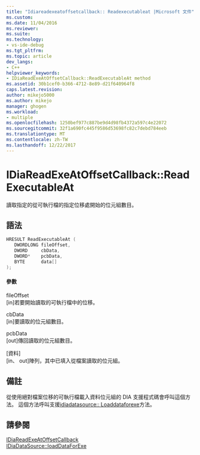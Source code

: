 ```yaml
---
title: "Idiareadexeatoffsetcallback:: Readexecutableat |Microsoft 文件"
ms.custom: 
ms.date: 11/04/2016
ms.reviewer: 
ms.suite: 
ms.technology:
- vs-ide-debug
ms.tgt_pltfrm: 
ms.topic: article
dev_langs:
- C++
helpviewer_keywords:
- IDiaReadExeAtOffsetCallback::ReadExecutableAt method
ms.assetid: 30b1cef0-b366-4712-8e89-d21f640964f8
caps.latest.revision: 
author: mikejo5000
ms.author: mikejo
manager: ghogen
ms.workload:
- multiple
ms.openlocfilehash: 1250bef977c887be9d4d98fb4372a597c4e22072
ms.sourcegitcommit: 32f1a690fc445f9586d53698fc82c7debd784eeb
ms.translationtype: MT
ms.contentlocale: zh-TW
ms.lasthandoff: 12/22/2017
---
```

# <a name="idiareadexeatoffsetcallbackreadexecutableat"></a>IDiaReadExeAtOffsetCallback::ReadExecutableAt
讀取指定的從可執行檔的指定位移處開始的位元組數目。  
  
## <a name="syntax"></a>語法  
  
```C++  
HRESULT ReadExecutableAt (   
   DWORDLONG fileOffset,  
   DWORD     cbData,  
   DWORD*    pcbData,  
   BYTE      data[]  
);  
```  
  
#### <a name="parameters"></a>參數  
 fileOffset  
 [in]若要開始讀取的可執行檔中的位移。  
  
 cbData  
 [in]要讀取的位元組數目。  
  
 pcbData  
 [out]傳回讀取的位元組數目。  
  
 [資料]  
 [in、 out]陣列，其中已填入從檔案讀取的位元組。  
  
## <a name="remarks"></a>備註  
 從使用絕對檔案位移的可執行檔載入資料位元組的 DIA 支援程式碼會呼叫這個方法。 這個方法呼叫支援[idiadatasource:: Loaddataforexe](../../debugger/debug-interface-access/idiadatasource-loaddataforexe.md)方法。  
  
## <a name="see-also"></a>請參閱  
 [IDiaReadExeAtOffsetCallback](../../debugger/debug-interface-access/idiareadexeatoffsetcallback.md)   
 [IDiaDataSource::loadDataForExe](../../debugger/debug-interface-access/idiadatasource-loaddataforexe.md)
